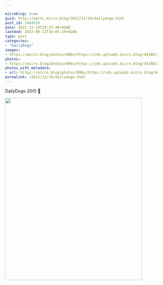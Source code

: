 ```yaml
---

microblog: true
guid: http://matti.micro.blog/2021/11/18/dailydogo.html
post_id: 1444535
date: 2021-11-18T19:37:40+0200
lastmod: 2022-09-12T10:05:29+0200
type: post
categories:
- "DailyDogo"
images:
- https://micro.blog/photos/600x/https://cdn.uploads.micro.blog/44388/2021/2950cf9e19.jpg
photos:
- https://micro.blog/photos/600x/https://cdn.uploads.micro.blog/44388/2021/2950cf9e19.jpg
photos_with_metadata:
- url: https://micro.blog/photos/600x/https://cdn.uploads.micro.blog/44388/2021/2950cf9e19.jpg
permalink: /2021/11/18/dailydogo.html
---
```

DailyDogo 20(!) 🐶

<img src="https://micro.blog/photos/600x/https://blog.martin-haehnel.de/uploads/2021/2950cf9e19.jpg" width="450" height="600" alt="" />
